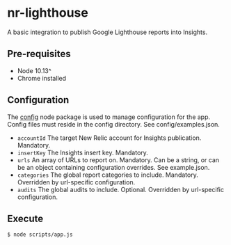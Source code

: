 # nr-lighthouse

A basic integration to publish Google Lighthouse reports into Insights.

## Pre-requisites

* Node 10.13^
* Chrome installed

## Configuration

The [config](https://www.npmjs.com/package/config) node package is used to manage configuration for the app. Config files must reside in the config directory. See config/examples.json.

* `accountId` The target New Relic account for Insights publication. Mandatory.
* `insertKey` The Insights insert key. Mandatory.
* `urls` An array of URLs to report on. Mandatory. Can be a string, or can be an object containing configuration overrides. See example.json.
* `categories` The global report categories to include. Mandatory. Overridden by url-specific configuration.
* `audits` The global audits to include. Optional. Overridden by url-specific configuration.

## Execute

```
$ node scripts/app.js
```
